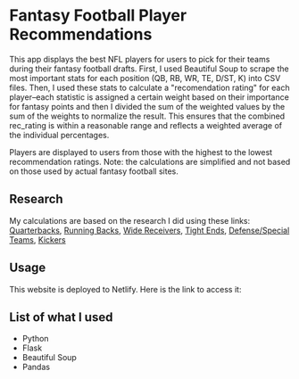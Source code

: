 # Fantasy Football Player Recommendations

This app displays the best NFL players for users to pick for their teams during their fantasy football drafts. First, I used Beautiful Soup to scrape the most important stats for each position (QB, RB, WR, TE, D/ST, K) into CSV files. Then, I used these stats to calculate a "recomendation rating" for each player–each statistic is assigned a certain weight based on their importance for fantasy points and then I divided the sum of the weighted values by the sum of the weights to normalize the result. This ensures that the combined rec_rating is within a reasonable range and reflects a weighted average of the individual percentages.

Players are displayed to users from those with the highest to the lowest recommendation ratings. Note: the calculations are simplified and not based on those used by actual fantasy football sites. 

## Research
My calculations are based on the research I did using these links:
[Quarterbacks](https://www.sharpfootballanalysis.com/fantasy/quarterback-stats-that-matter-fantasy-football-2023/),
[Running Backs](https://www.sharpfootballanalysis.com/fantasy/running-back-stats-that-matter-fantasy-football-2023/),
[Wide Receivers](https://www.sharpfootballanalysis.com/fantasy/wide-receiver-stats-that-matter-fantasy-football-2023/),
[Tight Ends](https://www.sharpfootballanalysis.com/fantasy/te-stats-that-matter-fantasy-football/),
[Defense/Special Teams](https://www.lineups.com/fantasy-football-stats/defense'),
[Kickers](https://www.sharpfootballanalysis.com/fantasy/te-stats-that-matter-fantasy-football/)

## Usage
This website is deployed to Netlify. Here is the link to access it: 

## List of what I used
- Python
- Flask
- Beautiful Soup
- Pandas